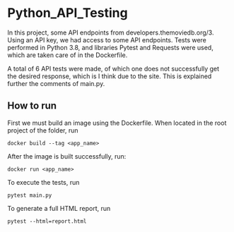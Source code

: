 # Python_API_Testing
In this project, some API endpoints from developers.themoviedb.org/3. Using an API key, we had access to some API endpoints. Tests were performed in Python 3.8,  and libraries Pytest and Requests were used, which are taken care of in the Dockerfile.

A total of 6 API tests were made, of which one does not successfully get the desired response, which is I think due to the site. This is explained further the comments of main.py.


## How to run
First we must build an image using the Dockerfile. When located in the root project of the folder, run 

    docker build --tag <app_name>


After the image is built successfully, run:

    docker run <app_name>
To execute the tests, run 

    pytest main.py

To generate a full HTML report, run 

    pytest --html=report.html
